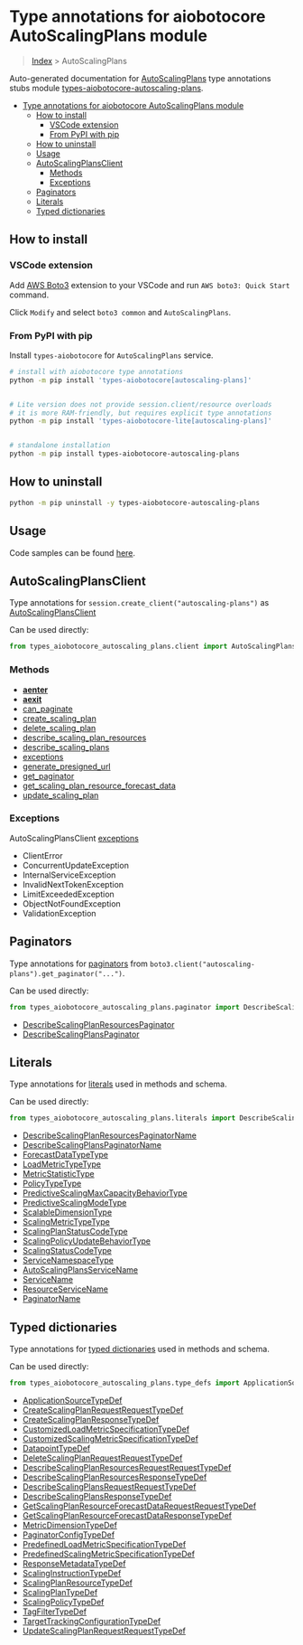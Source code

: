 <a id="type-annotations-for-aiobotocore-autoscalingplans-module"></a>

# Type annotations for aiobotocore AutoScalingPlans module

> [Index](../README.md) > AutoScalingPlans

Auto-generated documentation for
[AutoScalingPlans](https://boto3.amazonaws.com/v1/documentation/api/latest/reference/services/autoscaling-plans.html#AutoScalingPlans)
type annotations stubs module
[types-aiobotocore-autoscaling-plans](https://pypi.org/project/types-aiobotocore-autoscaling-plans/).

- [Type annotations for aiobotocore AutoScalingPlans module](#type-annotations-for-aiobotocore-autoscalingplans-module)
  - [How to install](#how-to-install)
    - [VSCode extension](#vscode-extension)
    - [From PyPI with pip](#from-pypi-with-pip)
  - [How to uninstall](#how-to-uninstall)
  - [Usage](#usage)
  - [AutoScalingPlansClient](#autoscalingplansclient)
    - [Methods](#methods)
    - [Exceptions](#exceptions)
  - [Paginators](#paginators)
  - [Literals](#literals)
  - [Typed dictionaries](#typed-dictionaries)

<a id="how-to-install"></a>

## How to install

<a id="vscode-extension"></a>

### VSCode extension

Add
[AWS Boto3](https://marketplace.visualstudio.com/items?itemName=Boto3typed.boto3-ide)
extension to your VSCode and run `AWS boto3: Quick Start` command.

Click `Modify` and select `boto3 common` and `AutoScalingPlans`.

<a id="from-pypi-with-pip"></a>

### From PyPI with pip

Install `types-aiobotocore` for `AutoScalingPlans` service.

```bash
# install with aiobotocore type annotations
python -m pip install 'types-aiobotocore[autoscaling-plans]'


# Lite version does not provide session.client/resource overloads
# it is more RAM-friendly, but requires explicit type annotations
python -m pip install 'types-aiobotocore-lite[autoscaling-plans]'


# standalone installation
python -m pip install types-aiobotocore-autoscaling-plans
```

<a id="how-to-uninstall"></a>

## How to uninstall

```bash
python -m pip uninstall -y types-aiobotocore-autoscaling-plans
```

<a id="usage"></a>

## Usage

Code samples can be found [here](./usage.md).

<a id="autoscalingplansclient"></a>

## AutoScalingPlansClient

Type annotations for `session.create_client("autoscaling-plans")` as
[AutoScalingPlansClient](./client.md)

Can be used directly:

```python
from types_aiobotocore_autoscaling_plans.client import AutoScalingPlansClient
```

<a id="methods"></a>

### Methods

- [__aenter__](./client.md#__aenter__)
- [__aexit__](./client.md#__aexit__)
- [can_paginate](./client.md#can_paginate)
- [create_scaling_plan](./client.md#create_scaling_plan)
- [delete_scaling_plan](./client.md#delete_scaling_plan)
- [describe_scaling_plan_resources](./client.md#describe_scaling_plan_resources)
- [describe_scaling_plans](./client.md#describe_scaling_plans)
- [exceptions](./client.md#exceptions)
- [generate_presigned_url](./client.md#generate_presigned_url)
- [get_paginator](./client.md#get_paginator)
- [get_scaling_plan_resource_forecast_data](./client.md#get_scaling_plan_resource_forecast_data)
- [update_scaling_plan](./client.md#update_scaling_plan)

<a id="exceptions"></a>

### Exceptions

AutoScalingPlansClient [exceptions](./client.md#exceptions)

- ClientError
- ConcurrentUpdateException
- InternalServiceException
- InvalidNextTokenException
- LimitExceededException
- ObjectNotFoundException
- ValidationException

<a id="paginators"></a>

## Paginators

Type annotations for [paginators](./paginators.md) from
`boto3.client("autoscaling-plans").get_paginator("...")`.

Can be used directly:

```python
from types_aiobotocore_autoscaling_plans.paginator import DescribeScalingPlanResourcesPaginator, ...
```

- [DescribeScalingPlanResourcesPaginator](./paginators.md#describescalingplanresourcespaginator)
- [DescribeScalingPlansPaginator](./paginators.md#describescalingplanspaginator)

<a id="literals"></a>

## Literals

Type annotations for [literals](./literals.md) used in methods and schema.

Can be used directly:

```python
from types_aiobotocore_autoscaling_plans.literals import DescribeScalingPlanResourcesPaginatorName, ...
```

- [DescribeScalingPlanResourcesPaginatorName](./literals.md#describescalingplanresourcespaginatorname)
- [DescribeScalingPlansPaginatorName](./literals.md#describescalingplanspaginatorname)
- [ForecastDataTypeType](./literals.md#forecastdatatypetype)
- [LoadMetricTypeType](./literals.md#loadmetrictypetype)
- [MetricStatisticType](./literals.md#metricstatistictype)
- [PolicyTypeType](./literals.md#policytypetype)
- [PredictiveScalingMaxCapacityBehaviorType](./literals.md#predictivescalingmaxcapacitybehaviortype)
- [PredictiveScalingModeType](./literals.md#predictivescalingmodetype)
- [ScalableDimensionType](./literals.md#scalabledimensiontype)
- [ScalingMetricTypeType](./literals.md#scalingmetrictypetype)
- [ScalingPlanStatusCodeType](./literals.md#scalingplanstatuscodetype)
- [ScalingPolicyUpdateBehaviorType](./literals.md#scalingpolicyupdatebehaviortype)
- [ScalingStatusCodeType](./literals.md#scalingstatuscodetype)
- [ServiceNamespaceType](./literals.md#servicenamespacetype)
- [AutoScalingPlansServiceName](./literals.md#autoscalingplansservicename)
- [ServiceName](./literals.md#servicename)
- [ResourceServiceName](./literals.md#resourceservicename)
- [PaginatorName](./literals.md#paginatorname)

<a id="typed-dictionaries"></a>

## Typed dictionaries

Type annotations for [typed dictionaries](./type_defs.md) used in methods and
schema.

Can be used directly:

```python
from types_aiobotocore_autoscaling_plans.type_defs import ApplicationSourceTypeDef, ...
```

- [ApplicationSourceTypeDef](./type_defs.md#applicationsourcetypedef)
- [CreateScalingPlanRequestRequestTypeDef](./type_defs.md#createscalingplanrequestrequesttypedef)
- [CreateScalingPlanResponseTypeDef](./type_defs.md#createscalingplanresponsetypedef)
- [CustomizedLoadMetricSpecificationTypeDef](./type_defs.md#customizedloadmetricspecificationtypedef)
- [CustomizedScalingMetricSpecificationTypeDef](./type_defs.md#customizedscalingmetricspecificationtypedef)
- [DatapointTypeDef](./type_defs.md#datapointtypedef)
- [DeleteScalingPlanRequestRequestTypeDef](./type_defs.md#deletescalingplanrequestrequesttypedef)
- [DescribeScalingPlanResourcesRequestRequestTypeDef](./type_defs.md#describescalingplanresourcesrequestrequesttypedef)
- [DescribeScalingPlanResourcesResponseTypeDef](./type_defs.md#describescalingplanresourcesresponsetypedef)
- [DescribeScalingPlansRequestRequestTypeDef](./type_defs.md#describescalingplansrequestrequesttypedef)
- [DescribeScalingPlansResponseTypeDef](./type_defs.md#describescalingplansresponsetypedef)
- [GetScalingPlanResourceForecastDataRequestRequestTypeDef](./type_defs.md#getscalingplanresourceforecastdatarequestrequesttypedef)
- [GetScalingPlanResourceForecastDataResponseTypeDef](./type_defs.md#getscalingplanresourceforecastdataresponsetypedef)
- [MetricDimensionTypeDef](./type_defs.md#metricdimensiontypedef)
- [PaginatorConfigTypeDef](./type_defs.md#paginatorconfigtypedef)
- [PredefinedLoadMetricSpecificationTypeDef](./type_defs.md#predefinedloadmetricspecificationtypedef)
- [PredefinedScalingMetricSpecificationTypeDef](./type_defs.md#predefinedscalingmetricspecificationtypedef)
- [ResponseMetadataTypeDef](./type_defs.md#responsemetadatatypedef)
- [ScalingInstructionTypeDef](./type_defs.md#scalinginstructiontypedef)
- [ScalingPlanResourceTypeDef](./type_defs.md#scalingplanresourcetypedef)
- [ScalingPlanTypeDef](./type_defs.md#scalingplantypedef)
- [ScalingPolicyTypeDef](./type_defs.md#scalingpolicytypedef)
- [TagFilterTypeDef](./type_defs.md#tagfiltertypedef)
- [TargetTrackingConfigurationTypeDef](./type_defs.md#targettrackingconfigurationtypedef)
- [UpdateScalingPlanRequestRequestTypeDef](./type_defs.md#updatescalingplanrequestrequesttypedef)
